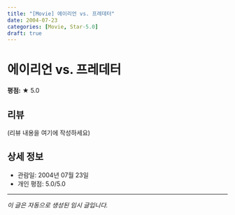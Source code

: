 ```yaml
---
title: "[Movie] 에이리언 vs. 프레데터"
date: 2004-07-23
categories: [Movie, Star-5.0]
draft: true
---
```


# 에이리언 vs. 프레데터

**평점:** ★ 5.0

## 리뷰

(리뷰 내용을 여기에 작성하세요)

## 상세 정보

- 관람일: 2004년 07월 23일
- 개인 평점: 5.0/5.0

---

*이 글은 자동으로 생성된 임시 글입니다.*
